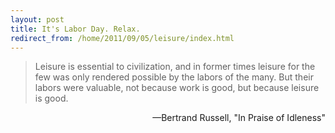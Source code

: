 ```yaml
---
layout: post
title: It's Labor Day. Relax.
redirect_from: /home/2011/09/05/leisure/index.html
---
```

<blockquote><p>Leisure is essential to civilization, and in former times leisure for the few was only rendered possible by the labors of the many. But their labors were valuable, not because work is good, but because leisure is good.</p>
</blockquote>
<p style="text-align: right;">—Bertrand Russell, "In Praise of Idleness"</p>
<p> </p>
